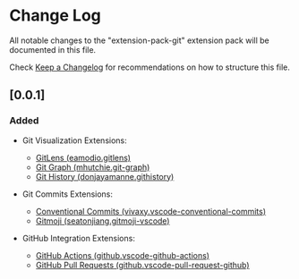 # Change Log

All notable changes to the "extension-pack-git" extension pack will be documented in this file.

Check [Keep a Changelog](http://keepachangelog.com/) for recommendations on how to structure this file.

## [0.0.1]

### Added

- Git Visualization Extensions:
  - [GitLens (eamodio.gitlens)](https://marketplace.visualstudio.com/items?itemName=eamodio.gitlens)
  - [Git Graph (mhutchie.git-graph)](https://marketplace.visualstudio.com/items?itemName=mhutchie.git-graph)
  - [Git History (donjayamanne.githistory)](https://marketplace.visualstudio.com/items?itemName=donjayamanne.githistory)

- Git Commits Extensions:
  - [Conventional Commits (vivaxy.vscode-conventional-commits)](https://marketplace.visualstudio.com/items?itemName=vivaxy.vscode-conventional-commits)
  - [Gitmoji (seatonjiang.gitmoji-vscode)](https://marketplace.visualstudio.com/items?itemName=seatonjiang.gitmoji-vscode)

- GitHub Integration Extensions:
  - [GitHub Actions (github.vscode-github-actions)](https://marketplace.visualstudio.com/items?itemName=github.vscode-github-actions)
  - [GitHub Pull Requests (github.vscode-pull-request-github)](https://marketplace.visualstudio.com/items?itemName=github.vscode-pull-request-github)
